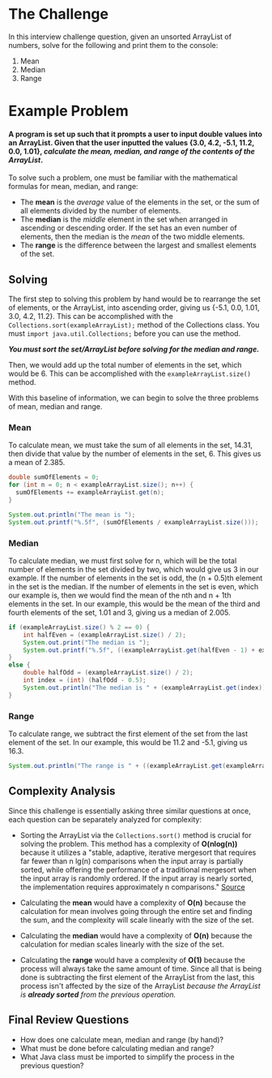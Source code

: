 # The Challenge
In this interview challenge question, given an unsorted ArrayList of numbers, solve for the following and print them to the console:
1. Mean
2. Median
3. Range

# Example Problem
#### A program is set up such that it prompts a user to input double values into an ArrayList. Given that the user inputted the values {3.0, 4.2, -5.1, 11.2, 0.0, 1.01}, _calculate the **mean, median, and range** of the contents of the ArrayList_. 


To solve such a problem, one must be familiar with the mathematical formulas for mean, median, and range:
* The **mean** is the _average_ value of the elements in the set, or the sum of all elements divided by the number of elements.
* The **median** is the _middle_ element in the set when arranged in ascending or descending order. If the set has an even number of elements, then the median is the _mean_ of the two middle elements. 
* The **range** is the difference between the largest and smallest elements of the set.


## Solving

The first step to solving this problem by hand would be to rearrange the set of elements, or the ArrayList, into ascending order, giving us {-5.1, 0.0, 1.01, 3.0, 4.2, 11.2}. This can be accomplished with the `Collections.sort(exampleArrayList);` method of the Collections class. You must `import java.util.Collections;` before you can use the method.

**_You must sort the set/ArrayList before solving for the median and range._**

Then, we would add up the total number of elements in the set, which would be 6. This can be accomplished with the `exampleArrayList.size()` method. 

With this baseline of information, we can begin to solve the three problems of mean, median and range.


### Mean

To calculate mean, we must take the sum of all elements in the set, 14.31, then divide that value by the number of elements in the set, 6. This gives us a mean of 2.385. 
```java
double sumOfElements = 0;
for (int n = 0; n < exampleArrayList.size(); n++) {
  sumOfElements += exampleArrayList.get(n);
}

System.out.println("The mean is ");
System.out.printf("%.5f", (sumOfElements / exampleArrayList.size()));
```


### Median

To calculate median, we must first solve for n, which will be the total number of elements in the set divided by two, which would give us 3 in our example. If the number of elements in the set is odd, the (n + 0.5)th element in the set is the median. If the number of elements in the set is even, which our example is, then we would find the mean of the nth and n + 1th elements in the set. In our example, this would be the mean of the third and fourth elements of the set, 1.01 and 3, giving us a median of 2.005.
```java
if (exampleArrayList.size() % 2 == 0) {
    int halfEven = (exampleArrayList.size() / 2);
    System.out.print("The median is ");
    System.out.printf("%.5f", ((exampleArrayList.get(halfEven - 1) + exampleArrayList.get(halfEven)) / 2));
}
else {
    double halfOdd = (exampleArrayList.size() / 2);
    int index = (int) (halfOdd - 0.5);
    System.out.println("The median is " + (exampleArrayList.get(index)));
}
```


### Range

To calculate range, we subtract the first element of the set from the last element of the set. In our example, this would be 11.2 and -5.1, giving us 16.3. 
```java
System.out.println("The range is " + ((exampleArrayList.get(exampleArrayList.size() - 1) - exampleArrayList.get(0))));
```


## Complexity Analysis
Since this challenge is essentially asking three similar questions at once, each question can be separately analyzed for complexity:
* Sorting the ArrayList via the `Collections.sort()` method is crucial for solving the problem. This method has a complexity of **O(nlog(n))** because it utilizes a "stable, adaptive, iterative mergesort that requires far fewer than n lg(n) comparisons when the input array is partially sorted, while offering the performance of a traditional mergesort when the input array is randomly ordered. If the input array is nearly sorted, the implementation requires approximately n comparisons." [Source](https://docs.oracle.com/javase/7/docs/api/java/util/Collections.html#method_detail "docs.oracle.com Class Collections")

* Calculating the **mean** would have a complexity of **O(n)** because the calculation for mean involves going through the entire set and finding the sum, and the complexity will scale linearly with the size of the set. 
* Calculating the **median** would have a complexity of **O(n)** because the calculation for median scales linearly with the size of the set.
* Calculating the **range** would have a complexity of **O(1)** because the process will always take the same amount of time. Since all that is being done is subtracting the first element of the ArrayList from the last, this process isn't affected by the size of the ArrayList *because the ArrayList is **already sorted** from the previous operation.*


## Final Review Questions
* How does one calculate mean, median and range (by hand)?
* What must be done before calculating median and range?
* What Java class must be imported to simplify the process in the previous question?
